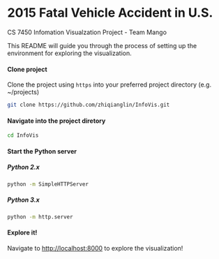 #  2015 Fatal Vehicle Accident in U.S.

CS 7450 Infomation Visualzation Project - Team Mango

This README will guide you through the process of setting up the environment for exploring the visualization.

#### Clone project
Clone  the project using ```https``` into your preferred project directory (e.g. ~/projects)

```sh
git clone https://github.com/zhiqianglin/InfoVis.git
```

#### Navigate into the project diretory

```sh
cd InfoVis
```

#### Start the Python server

##### Python 2.x

```sh
python -m SimpleHTTPServer
```

##### Python 3.x

```sh
python -m http.server
```

#### Explore it!

Navigate to <http://localhost:8000> to explore the visualization!
